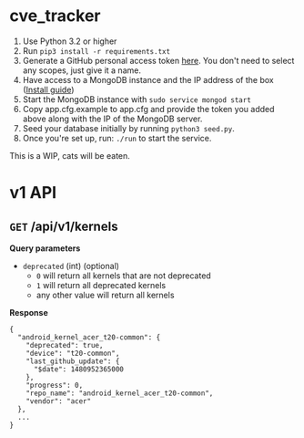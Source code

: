 cve_tracker
============

1. Use Python 3.2 or higher
2. Run `pip3 install -r requirements.txt`
3. Generate a GitHub personal access token [here](https://github.com/settings/tokens). You don't need to select any scopes, just give it a name.
4. Have access to a MongoDB instance and the IP address of the box ([Install guide](https://docs.mongodb.com/manual/administration/install-on-linux/))
5. Start the MongoDB instance with `sudo service mongod start`
6. Copy app.cfg.example to app.cfg and provide the token you added above along with the IP of the MongoDB server.
7. Seed your database initially by running `python3 seed.py`.
8. Once you're set up, run: `./run` to start the service.

This is a WIP, cats will be eaten.


# v1 API


## `GET` __/api/v1/kernels__

__Query parameters__

* `deprecated` (int) (optional)
  * `0` will return all kernels that are not deprecated
  * `1` will return all deprecated kernels
  * any other value will return all kernels


__Response__


```
{
  "android_kernel_acer_t20-common": {
    "deprecated": true,
    "device": "t20-common",
    "last_github_update": {
      "$date": 1480952365000
    },
    "progress": 0,
    "repo_name": "android_kernel_acer_t20-common",
    "vendor": "acer"
  },
  ...
}
```
